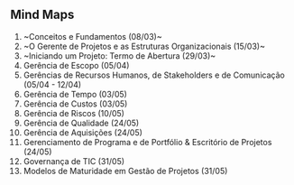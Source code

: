 ﻿## Mind Maps

1. ~Conceitos e Fundamentos (08/03)~
2. ~O Gerente de Projetos e as Estruturas Organizacionais (15/03)~
3. ~Iniciando um Projeto: Termo de Abertura (29/03)~
4. Gerência de Escopo (05/04)
5. Gerências de Recursos Humanos, de Stakeholders e de Comunicação (05/04 - 12/04)
6. Gerência de Tempo (03/05)
7. Gerência de Custos (03/05)
8. Gerência de Riscos (10/05)
9. Gerência de Qualidade (24/05)
10. Gerência de Aquisições (24/05)
11. Gerenciamento de Programa e de Portfólio & Escritório de Projetos (24/05)
12. Governança de TIC (31/05)
13. Modelos de Maturidade em Gestão de Projetos (31/05)
